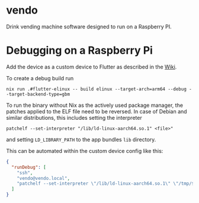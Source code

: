 # vendo

Drink vending machine software designed to run on a Raspberry PI.

# Debugging on a Raspberry Pi

Add the device as a custom device to Flutter as described in the 
[Wiki](https://github.com/sony/flutter-elinux/wiki/Remote-target-devices).

To create a debug build run

```shell
nix run .#flutter-elinux -- build elinux --target-arch=arm64 --debug --target-backend-type=gbm
```

To run the binary without Nix as the actively used package manager, the patches applied to the ELF file need to be 
reversed. 
In case of Debian and similar distributions, this includes setting the interpreter

```shell
patchelf --set-interpreter "/lib/ld-linux-aarch64.so.1" <file>" 
```

and setting `LD_LIBRARY_PATH` to the app bundles `lib` directory.

This can be automated within the custom device config like this:

```json
{
  "runDebug": [
    "ssh",
    "vendo@vendo.local",
    "patchelf --set-interpreter \"/lib/ld-linux-aarch64.so.1\" \"/tmp/${appName}/${appName}\" && LD_LIBRARY_PATH=\"/tmp/${appName}/lib\" /tmp/${appName}/${appName} -b . -r 90"
  ]
}

```
